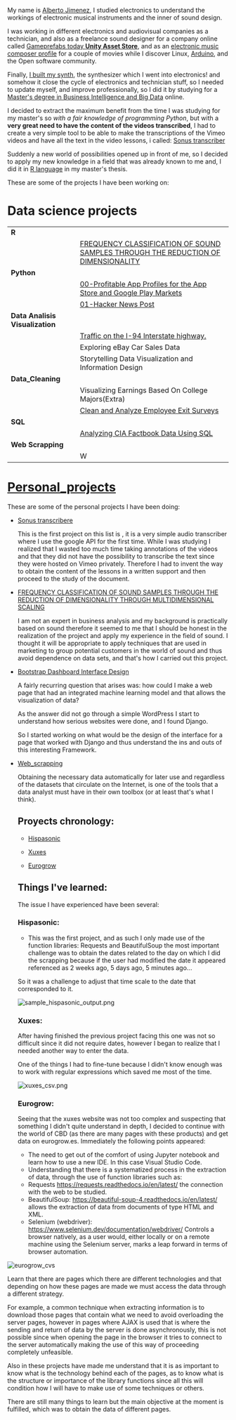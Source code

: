 My name is [Alberto Jimenez](https://www.linkedin.com/in/alberto-jimenez-8a8559222/), I studied electronics to understand the workings of electronic musical instruments and the inner of sound design. 

I was working in different electronics and audiovisual companies as a technician, and also as a freelance sound designer for a company online called [Gameprefabs today **Unity Asset Store**](https://assetstore.unity.com/publishers/2954), and as an [electronic music composer profile](https://www.imdb.com/title/tt0466106/?ref_=fn_al_tt_1) for a couple of movies while I discover Linux, [Arduino](https://www.arduino.cc/), and the Open software community.

Finally, [I built my synth](https://midimachines.wordpress.com/), the synthesizer which I went into electronics! and somehow it close the cycle of electronics and technician stuff, so I needed to update myself, and improve professionally, so I did it by studying for a [Master's degree in Business Intelligence and Big Data](https://accounts.iebschool.com/mi-diploma/abaa0886b52591b851a33c17b4653f20/) online. 

I decided to extract the maximum benefit from the time I was studying for my master's so *with a fair knowledge of programming Python*, but with a **very great need to have the content of the videos transcribed**, I had to create a very simple tool to be able to make the transcriptions of the Vimeo videos and have all the text in the video lessons, i called: [Sonus transcriber](https://github.com/albertjimrod/personal_projects/blob/main/Sonus_transcribere/sonus%20transcriber.md)

Suddenly a new world of possibilities opened up in front of me, so I decided to apply my new knowledge in a field that was already known to me and, I did it in [R language](https://www.r-project.org/) in my master's thesis.

These are some of the projects I have been working on:

# Data science projects
|||
|:---|:---|
|**R**||
||[FREQUENCY CLASSIFICATION OF SOUND SAMPLES THROUGH THE REDUCTION OF DIMENSIONALITY](https://github.com/albertjimrod/personal_projects/tree/main/Master_thesis)|
|**Python**||
|           |[00-Profitable App Profiles for the App Store and Google Play Markets](https://github.com/albertjimrod/Data-science-projects/tree/main/01%20Python/00-Profitable%20App%20Profiles%20for%20the%20App%20Store%20and%20Google%20Play%20Markets)|
|           |[01-Hacker News Post](https://github.com/albertjimrod/Data-science-projects/tree/main/01%20Python/01-Exploring%20Hacker%20News%20Posts)|
|**Data Analisis Visualization**||
|           |[Traffic on the I-94 Interstate highway.](https://github.com/albertjimrod/Data-science-projects/blob/37af6342916b17e4c1d6b126217a877c1e5b3edc/02%20Data_Analisis_Visualization/01_Data%20Visualization%20Fundamentals/Traffic%20on%20the%20I-94%20Interstate%20highway.ipynb)|
|           |Exploring eBay Car Sales Data|
|           |Storytelling Data Visualization and Information Design|
|**Data_Cleaning**||
||Visualizing Earnings Based On College Majors(Extra)|
||[Clean and Analyze Employee Exit Surveys](https://github.com/albertjimrod/Data-science-projects/blob/main/03_Data_Cleaning/Clean%20and%20Analyze%20Employee%20Exit%20Surveys/README.md)|
|**SQL**||
||[Analyzing CIA Factbook Data Using SQL](https://github.com/albertjimrod/Data-science-projects/blob/main/05_SQL/Analyzing%20CIA%20Factbook%20Data%20Using%20SQL/README.md)|
|**Web Scrapping**||
||W||



# [Personal_projects](https://github.com/albertjimrod/personal_projects)

These are some of the personal projects I have been doing:

- [Sonus transcribere](https://github.com/albertjimrod/personal_projects/tree/main/Sonus_transcribere)

	This is the first project on this list is , it is a very simple audio transcriber where I use the google API for the first time. While I was studying [](https://accounts.iebschool.com/mi-diploma/abaa0886b52591b851a33c17b4653f20/) I realized that I wasted too much time taking annotations of the videos and that they did not have the possibility to transcribe the text since they were hosted on Vimeo privately. Therefore I had to invent the way to obtain the content of the lessons in a written support and then proceed to the study of the document.

- [FREQUENCY CLASSIFICATION OF SOUND SAMPLES THROUGH THE REDUCTION OF DIMENSIONALITY THROUGH MULTIDIMENSIONAL SCALING](https://github.com/albertjimrod/personal_projects/tree/main/Master_thesis)

	I am not an expert in business analysis and my background is practically based on sound therefore it seemed to me that I should be honest in the realization of the project and apply my experience in the field of sound. I thought it will be appropriate to apply techniques that are used in marketing to group potential customers in the world of sound and thus avoid dependence on data sets, and that's how I carried out this project.



- [Bootstrap Dashboard Interface Design](https://github.com/albertjimrod/personal_projects/tree/main/Bootstrap%20Dashboard%20Interface%20Design)

	A fairly recurring question that arises was: how could I make a web page that had an integrated machine learning model and that allows the visualization of data?
	
	As the answer did not go through a simple WordPress I start to understand how serious websites were done, and I found Django. 
	
	So I started working on what would be the design of the interface for a page that worked with Django and thus understand the ins and outs of this interesting Framework.
	
	
- [Web_scrapping](https://github.com/albertjimrod/personal_projects/tree/main/web_scrapping)
	
	Obtaining the necessary data automatically for later use and regardless of the datasets that circulate on the Internet, is one of the tools that a data analyst must have in their own toolbox (or at least that's what I think).

	## Proyects chronology: 

	- [Hispasonic](https://www.hispasonic.com/anuncios/teclados-sintetizadores)

	- [Xuxes](https://www.xuxes.store/) 

	- [Eurogrow](https://eurogrow.es/)

	## Things I've learned:

	The issue I have experienced have been several:

	### Hispasonic:

	 - This was the first project, and as such I only made use of the function libraries: Requests and BeautifulSoup the most important challenge was to obtain the dates related to the day on which I did the scrapping because if the user had modified the date it appeared referenced as 2 weeks ago, 5 days ago, 5 minutes ago...

	So it was a challenge to adjust that time scale to the date that corresponded to it.

	![[sample_hispasonic_output.png](sample_hispasonic_output.png)](https://github.com/albertjimrod/personal_projects/blob/eda3a5e2834ca3e162749296f8a43d7552692aff/web_scrapping/sample_hispasonic_output.png)


	### Xuxes:

	After having finished the previous project facing this one was not so difficult since it did not require dates, however I began to realize that I needed another way to enter the data.

	One of the things I had to fine-tune because I didn't know enough was to work with regular expressions which saved me most of the time.

	![[xuxes_csv.png](/web_scrapping/eurogrow_cvs.png)](https://github.com/albertjimrod/personal_projects/blob/eda3a5e2834ca3e162749296f8a43d7552692aff/web_scrapping/sample_hispasonic_output.png)

	### Eurogrow:

	Seeing that the xuxes website was not too complex and suspecting that something I didn't quite understand in depth, I decided to continue with the world of CBD (as there are many pages with these products) and get data on eurogrow.es. Immediately the following points appeared:

	- The need to get out of the comfort of using Jupyter notebook and learn how to use a new IDE. In this case Visual Studio Code.
	- Understanding that there is a systematized process in the extraction of data, through the use of function libraries such as:
	 - Requests https://requests.readthedocs.io/en/latest/ the connection with the web to be studied.
	 - BeautifulSoup: https://beautiful-soup-4.readthedocs.io/en/latest/ allows the extraction of data from documents of type HTML and XML.
	 - Selenium (webdriver): https://www.selenium.dev/documentation/webdriver/ Controls a browser natively, as a user would, either locally or on a remote machine using the Selenium server, marks a leap forward in terms of browser automation.

![eurogrow_cvs](https://github.com/albertjimrod/personal_projects/blob/eda3a5e2834ca3e162749296f8a43d7552692aff/web_scrapping/eurogrow_cvs.png)

Learn that there are pages which there are different technologies and that depending on how these pages are made we must access the data through a different strategy.

For example, a common technique when extracting information is to download those pages that contain what we need to avoid overloading the server pages, however in pages where AJAX is used that is where the sending and return of data by the server is done asynchronously, this is not possible since  when opening the page in the browser it tries to connect to the server automatically making the use of this way of proceeding completely unfeasible.

Also in these projects have made me understand that it is as important to know what is the technology behind each of the pages, as to know what is the structure or importance of the library functions since all this will condition how I will have to make use of some techniques or others.

There are still many things to learn but the main objective at the moment is fulfilled, which was to obtain the data of different pages.
